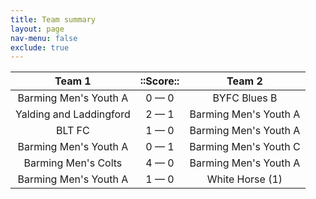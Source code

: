 ```yaml
---
title: Team summary
layout: page
nav-menu: false
exclude: true
---
```




|         Team 1          |  ::Score::  |        Team 2         |
|:-----------------------:|:-----------:|:---------------------:|
|  Barming Men's Youth A  | 0 &mdash; 0 |     BYFC Blues B      |
| Yalding and Laddingford | 2 &mdash; 1 | Barming Men's Youth A |
|         BLT FC          | 1 &mdash; 0 | Barming Men's Youth A |
|  Barming Men's Youth A  | 0 &mdash; 1 | Barming Men's Youth C |
|   Barming Men's Colts   | 4 &mdash; 0 | Barming Men's Youth A |
|  Barming Men's Youth A  | 1 &mdash; 0 |    White Horse (1)    |

 <br /><br /><br />